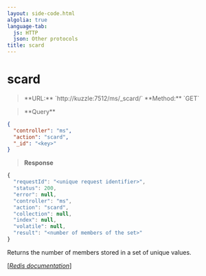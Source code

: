 ```yaml
---
layout: side-code.html
algolia: true
language-tab:
  js: HTTP
  json: Other protocols
title: scard
---
```


# scard




<blockquote class="js">
<p>
**URL:** `http://kuzzle:7512/ms/_scard/<key>`  
**Method:** `GET`
</p>
</blockquote>

<blockquote class="json">
<p>
**Query**
</p>
</blockquote>


```json
{
  "controller": "ms",
  "action": "scard",
  "_id": "<key>"
}
```

>**Response**

```javascript
{
  "requestId": "<unique request identifier>",
  "status": 200,
  "error": null,
  "controller": "ms",
  "action": "scard",
  "collection": null,
  "index": null,
  "volatile": null,
  "result": "<number of members of the set>"
}
```

Returns the number of members stored in a set of unique values.

[[_Redis documentation_]](https://redis.io/commands/scard)
